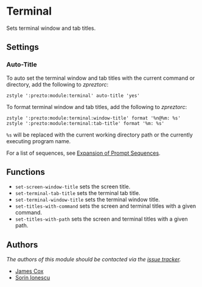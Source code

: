 Terminal
========

Sets terminal window and tab titles.

Settings
--------

### Auto-Title

To auto set the terminal window and tab titles with the current command or
directory, add the following to *zpreztorc*:

    zstyle ':prezto:module:terminal' auto-title 'yes'

To format terminal window and tab titles, add the following to *zpreztorc*:

    zstyle ':prezto:module:terminal:window-title' format '%n@%m: %s'
    zstyle ':prezto:module:terminal:tab-title' format '%m: %s'

`%s` will be replaced with the current working directory path or the currently
executing program name.

For a list of sequences, see [Expansion of Prompt Sequences][1].

Functions
---------

- `set-screen-window-title` sets the screen title.
- `set-terminal-tab-title` sets the terminal tab title.
- `set-terminal-window-title` sets the terminal window title.
- `set-titles-with-command` sets the screen and terminal titles with
  a given command.
- `set-titles-with-path` sets the screen and terminal titles with a given path.

Authors
-------

*The authors of this module should be contacted via the [issue tracker][2].*

  - [James Cox](https://github.com/imajes)
  - [Sorin Ionescu](https://github.com/sorin-ionescu)

[1]: http://zsh.sourceforge.net/Doc/Release/Prompt-Expansion.html#Expansion-of-Prompt-Sequences
[2]: https://github.com/sorin-ionescu/prezto/issues

